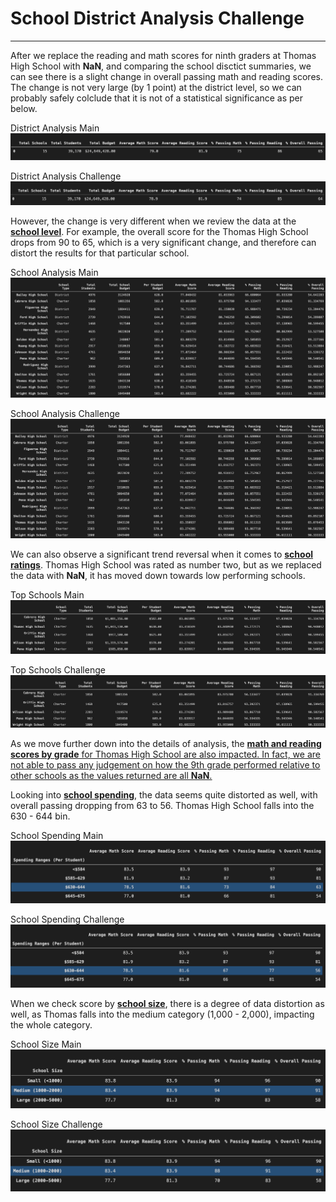 # School District Analysis Challenge
---
After we replace the reading and math scores for ninth graders at Thomas High School with **NaN**, and comparing the school disctict summaries, we can see there is a slight change in overall passing math and reading scores. The change is not very large (by 1 point) at the district level, so we can probably safely colclude that it is not of a statistical significance as per below.

District Analysis Main
![District Analysis Main](https://github.com/AnnaS0272/School_District_Analysis/blob/master/District_Analysis_Main.png)

District Analysis Challenge
![District Analysis Challenge](https://github.com/AnnaS0272/School_District_Analysis/blob/master/District_Analysis_Challenge.png)

However, the change is very different when we review the data at the <ins>**school level**</ins>. For example, the overall score for the Thomas High School drops from 90 to 65, which is a very significant change, and therefore can distort the results for that particular school.

School Analysis Main
![School Analysis Main](https://github.com/AnnaS0272/School_District_Analysis/blob/master/School_Analysis_Main.png)

School Analysis Challenge
![School Analysis Challenge](https://github.com/AnnaS0272/School_District_Analysis/blob/master/School_Analysis_Challenge.png)

We can also observe a significant trend reversal when it comes to <ins>**school ratings**</ins>. Thomas High School was rated as number two, but as we replaced the data with **NaN**, it has moved down towards low performing schools. 

Top Schools Main
![Top Schools Main](https://github.com/AnnaS0272/School_District_Analysis/blob/master/Top%20Schools%20Main.png)

Top Schools Challenge
![Top Schools Challenge](https://github.com/AnnaS0272/School_District_Analysis/blob/master/Top%20Schools%20Challenge.png)

As we move further down into the details of analysis, the <ins>**math and reading scores by grade**<ins> for Thomas High School are also impacted. In fact, we are not able to pass any judgement on how the 9th grade performed relative to other schools as the values returned are all **NaN**. 

Looking into <ins>**school spending**</ins>, the data seems quite distorted as well, with overall passing dropping from 63 to 56. Thomas High School falls into the 630 - 644 bin. 

School Spending Main
![School Spending Main](https://github.com/AnnaS0272/School_District_Analysis/blob/master/School%20Spending%20Main.png)

School Spending Challenge
![School Spending Challenge](https://github.com/AnnaS0272/School_District_Analysis/blob/master/School%20Spending%20Challenge.png)

When we check score by <ins>**school size**</ins>, there is a degree of data distortion as well, as Thomas falls into the medium category (1,000 - 2,000), impacting the whole category.

School Size Main
![School Size Main](https://github.com/AnnaS0272/School_District_Analysis/blob/master/School%20Size%20Main.png)

School Size Challenge
![School Size Challenge](https://github.com/AnnaS0272/School_District_Analysis/blob/master/School%20Size%20Challenge.png)


